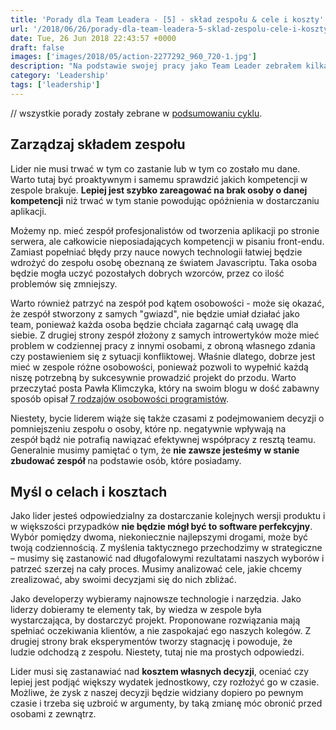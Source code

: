 ```yaml
---
title: 'Porady dla Team Leadera - [5] - skład zespołu & cele i koszty'
url: '/2018/06/26/porady-dla-team-leadera-5-sklad-zespolu-cele-i-koszty/'
date: Tue, 26 Jun 2018 22:43:57 +0000
draft: false
images: ['images/2018/05/action-2277292_960_720-1.jpg']
description: "Na podstawie swojej pracy jako Team Leader zebrałem kilka porad dotyczących prowadzenia zespołem, którymi chciałbym się podzielić. "
category: 'Leadership'
tags: ['leadership']
---
```


// wszystkie porady zostały zebrane w [podsumowaniu cyklu](/2018/05/17/porady-dla-team-leadera-podsumowanie/).

## Zarządzaj składem zespołu

Lider nie musi trwać w tym co zastanie lub w tym co zostało mu dane. Warto tutaj być proaktywnym i samemu sprawdzić jakich kompetencji w zespole brakuje. **Lepiej jest szybko zareagować na brak osoby o danej kompetencji** niż trwać w tym stanie powodując opóźnienia w dostarczaniu aplikacji.

Możemy np. mieć zespół profesjonalistów od tworzenia aplikacji po stronie serwera, ale całkowicie nieposiadających kompetencji w pisaniu front-endu. Zamiast popełniać błędy przy nauce nowych technologii łatwiej będzie wdrożyć do zespołu osobę obeznaną ze światem Javascriptu. Taka osoba będzie mogła uczyć pozostałych dobrych wzorców, przez co ilość problemów się zmniejszy.

Warto również patrzyć na zespół pod kątem osobowości - może się okazać, że zespół stworzony z samych "gwiazd", nie będzie umiał działać jako team, ponieważ każda osoba będzie chciała zagarnąć całą uwagę dla siebie. Z drugiej strony zespół złożony z samych introwertyków może mieć problem w codziennej pracy z innymi osobami, z obroną własnego zdania czy postawieniem się z sytuacji konfliktowej. Właśnie dlatego, dobrze jest mieć w zespole różne osobowości, ponieważ pozwoli to wypełnić każdą niszę potrzebną by sukcesywnie prowadzić projekt do przodu. Warto przeczytać posta Pawła Klimczyka, który na swoim blogu w dość zabawny sposób opisał [7 rodzajów osobowości programistów](https://blog.klimczyk.pl/2016/10/22/seven-personality-types-of-software-developer/).

Niestety, bycie liderem wiąże się także czasami z podejmowaniem decyzji o pomniejszeniu zespołu o osoby, które np. negatywnie wpływają na zespół bądź nie potrafią nawiązać efektywnej współpracy z resztą teamu. Generalnie musimy pamiętać o tym, że **nie zawsze jesteśmy w stanie zbudować zespół** na podstawie osób, które posiadamy.

## Myśl o celach i kosztach

Jako lider jesteś odpowiedzialny za dostarczanie kolejnych wersji produktu i w większości przypadków **nie będzie mógł być to software perfekcyjny**. Wybór pomiędzy dwoma, niekoniecznie najlepszymi drogami, może być twoją codziennością. Z myślenia taktycznego przechodzimy w strategiczne – musimy się zastanowić nad długofalowymi rezultatami naszych wyborów i patrzeć szerzej na cały proces. Musimy analizować cele, jakie chcemy zrealizować, aby swoimi decyzjami się do nich zbliżać.

Jako developerzy wybieramy najnowsze technologie i narzędzia. Jako liderzy dobieramy te elementy tak, by wiedza w zespole była wystarczająca, by dostarczyć projekt. Proponowane rozwiązania mają spełniać oczekiwania klientów, a nie zaspokajać ego naszych kolegów. Z drugiej strony brak eksperymentów tworzy stagnację i powoduje, że ludzie odchodzą z zespołu. Niestety, tutaj nie ma prostych odpowiedzi.

Lider musi się zastanawiać nad **kosztem własnych decyzji**, oceniać czy lepiej jest podjąć większy wydatek jednostkowy, czy rozłożyć go w czasie. Możliwe, że zysk z naszej decyzji będzie widziany dopiero po pewnym czasie i trzeba się uzbroić w argumenty, by taką zmianę móc obronić przed osobami z zewnątrz.